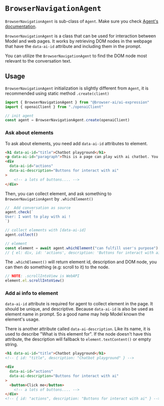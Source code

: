 # `BrowserNavigationAgent`
`BrowserNavigationAgent` is sub-class of `Agent`. Make sure you check [Agent's documentation](./agent).

`BrowserNavigationAgent` is a class that can be used for interaction between Model and web pages. It works by retrieving DOM nodes in the webpage that have the `data-ai-id` attribute and including them in the prompt.

You can utilize the `BrowserNavigationAgent` to find the DOM node most relevant to the conversation text.

## Usage
`BrowserNavigationAgent` initialization is slightly different from `Agent`, it is recommended using static method `.create(client)`

```ts
import { BrowserNavigationAgent } from "@browser-ai/ai-expression"
import { openaiClient } from "./openaiClient"

// init agent
const agent = BrowserNavigationAgent.create(openaiClient)

```

### Ask about elements
To ask about elements, you need add `data-ai-id` attributes to element.

```html
<h1 data-ai-id="title">Chatbot playground</h1>
<p data-ai-id="paragraph">This is a page can play with ai chatbot. You can play with it by the buttons below</p>
<div 
  data-ai-id="actions" 
  data-ai-description="Buttons for interact with ai"
>
    <!-- a lots of buttons.... -->
</div>
```

Then, you can collect element, and ask something to `BrowserNavigationAgent` by `.whichElement()`

```ts
//  Add conversation as source
agent.check(`
User: I want to play with ai !
`)

// collect elements with [data-ai-id]
agent.collect()

// element
const element = await agent.whichElement("can fulfill user's purpose")
// { el: div, id: 'actions', description: 'Buttons for interact with ai'}
```

The `.whichElement()` will return element id, description and DOM node, you can then do something (e.g: scroll to it) to the node.

```ts 
// NOTE: .scrollIntoView is WebAPI
element.el.scrollIntoView()
```

### Add ai info to element
`data-ai-id` attribute is required for agent to collect element in the page. It should be unique, and descriptive. Because `data-ai-id` is also be used as element name in prompt. So a good name may help Model known the element's usage.

There is another attribute called `data-ai-description`. Like its name, it is used to describe "What is this element for". If the node doesn't have this attribute, the description will fallback to `element.textContent()` or empty string.

```HTML
<h1 data-ai-id="title">Chatbot playground</h1>
<!-- { id: "title", description: "Chatbot playground" } -->

<div 
  data-ai-id="actions" 
  data-ai-description="Buttons for interact with ai"
> 
  <button>Click me</button>
    <!-- a lots of buttons.... -->
</div>
<!-- { id: "actions", description: "Buttons for interact with ai" } -->

```